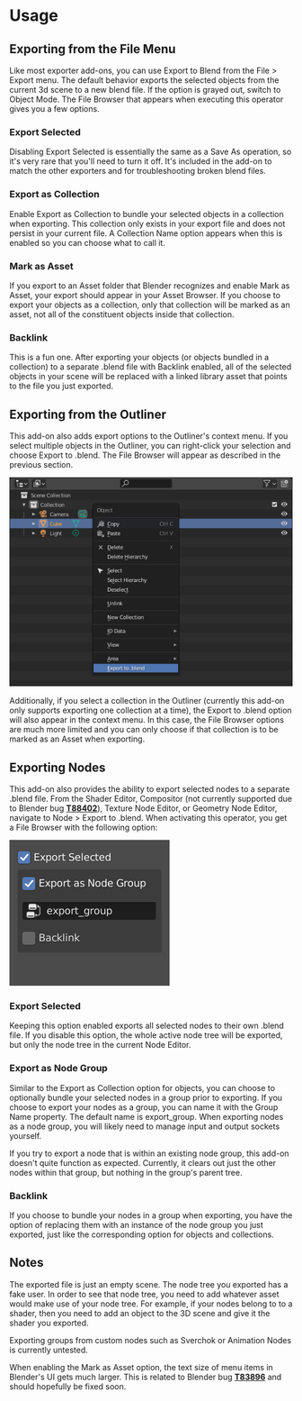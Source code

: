 # Usage

## Exporting from the File Menu
Like most exporter add-ons, you can use Export to Blend from the File > Export menu. The default behavior exports the selected objects from the current 3d scene to a new blend file. If the option is grayed out, switch to Object Mode. The File Browser that appears when executing this operator gives you a few options. 

### Export Selected 
Disabling Export Selected is essentially the same as a Save As operation, so it's very rare that you'll need to turn it off. It's included in the add-on to match the other exporters and for troubleshooting broken blend files. 

### Export as Collection
Enable Export as Collection to bundle your selected objects in a collection when exporting. This collection only exists in your export file and does not persist in your current file. A Collection Name option appears when this is enabled so you can choose what to call it. 

### Mark as Asset
If you export to an Asset folder that Blender recognizes and enable Mark as Asset, your export should appear in your Asset Browser. If you choose to export your objects as a collection, only that collection will be marked as an asset, not all of the constituent objects inside that collection. 

### Backlink 
This is a fun one. After exporting your objects (or objects bundled in a collection) to a separate .blend file with Backlink enabled, all of the selected objects in your scene will be replaced with a linked library asset that points to the file you just exported.

## Exporting from the Outliner
This add-on also adds export options to the Outliner's context menu. If you select multiple objects in the Outliner, you can right-click your selection and choose Export to .blend. The File Browser will appear as described in the previous section.

![export from outliner](../img/export_from_outliner.png)

Additionally, if you select a collection in the Outliner (currently this add-on only supports exporting one collection at a time), the Export to .blend option will also appear in the context menu. In this case, the File Browser options are much more limited and you can only choose if that collection is to be marked as an Asset when exporting.

## Exporting Nodes
This add-on also provides the ability to export selected nodes to a separate .blend file. From the Shader Editor, Compositor (not currently supported due to Blender bug **[T88402](https://developer.blender.org/T88402)**), Texture Node Editor, or Geometry Node Editor, navigate to Node > Export to .blend. When activating this operator, you get a File Browser with the following option:

![export nodes](../img/export_options-nodes.png)

### Export Selected
Keeping this option enabled exports all selected nodes to their own .blend file. If you disable this option, the whole active node tree will be exported, but only the node tree in the current Node Editor.

### Export as Node Group
Similar to the Export as Collection option for objects, you can choose to optionally bundle your selected nodes in a group prior to exporting. If you choose to export your nodes as a group, you can name it with the Group Name property. The default name is export_group. When exporting nodes as a node group, you will likely need to manage input and output sockets yourself.

If you try to export a node that is within an existing node group, this add-on doesn't quite function as expected. Currently, it clears out just the other nodes within that group, but nothing in the group's parent tree.

### Backlink 
If you choose to bundle your nodes in a group when exporting, you have the option of replacing them with an instance of the node group you just exported, just like the corresponding option for objects and collections.

## Notes
The exported file is just an empty scene. The node tree you exported has a fake user. In order to see that node tree, you need to add whatever asset would make use of your node tree. For example, if your nodes belong to to a shader, then you need to add an object to the 3D scene and give it the shader you exported.

Exporting groups from custom nodes such as Sverchok or Animation Nodes is currently untested.

When enabling the Mark as Asset option, the text size of menu items in Blender's UI gets much larger. This is related to Blender bug **[T83896](https://developer.blender.org/T83896)** and should hopefully be fixed soon.